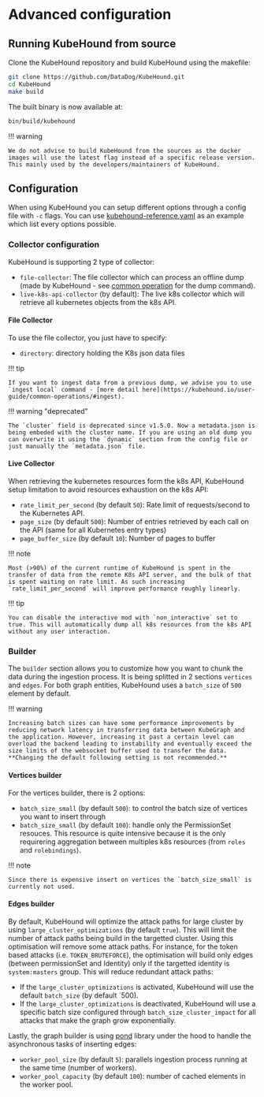 # Advanced configuration

## Running KubeHound from source

Clone the KubeHound repository and build KubeHound using the makefile:

```bash
git clone https://github.com/DataDog/KubeHound.git
cd KubeHound
make build
```

The built binary is now available at:

```bash
bin/build/kubehound
```

!!! warning

    We do not advise to build KubeHound from the sources as the docker images will use the latest flag instead of a specific release version. This mainly used by the developers/maintainers of KubeHound.

## Configuration

When using KubeHound you can setup different options through a config file with `-c` flags. You can use [kubehound-reference.yaml](https://github.com/DataDog/KubeHound/blob/main/configs/etc/kubehound-reference.yaml) as an example which list every options possible.

### Collector configuration

KubeHound is supporting 2 type of collector:

- `file-collector`: The file collector which can process an offline dump (made by KubeHound - see [common operation](https://kubehound.io/) for the dump command).
- `live-k8s-api-collector` (by default): The live k8s collector which will retrieve all kubernetes objects from the k8s API.

#### File Collector

To use the file collector, you just have to specify:

- `directory`: directory holding the K8s json data files

!!! tip

    If you want to ingest data from a previous dump, we advise you to use `ingest local` command - [more detail here](https://kubehound.io/user-guide/common-operations/#ingest).

!!! warning "deprecated"

    The `cluster` field is deprecated since v1.5.0. Now a metadata.json is being embeded with the cluster name. If you are using an old dump you can overwrite it using the `dynamic` section from the config file or just manually the `metadata.json` file.

#### Live Collector

When retrieving the kubernetes resources form the k8s API, KubeHound setup limitation to avoid resources exhaustion on the k8s API:

- `rate_limit_per_second` (by default `50`): Rate limit of requests/second to the Kubernetes API.
- `page_size` (by default `500`): Number of entries retrieved by each call on the API (same for all Kubernetes entry types)
- `page_buffer_size` (by default `10`): Number of pages to buffer

!!! note

    Most (>90%) of the current runtime of KubeHound is spent in the transfer of data from the remote K8s API server, and the bulk of that is spent waiting on rate limit. As such increasing `rate_limit_per_second` will improve performance roughly linearly.

!!! tip

    You can disable the interactive mod with `non_interactive` set to true. This will automatically dump all k8s resources from the k8s API without any user interaction.

### Builder

The `builder` section allows you to customize how you want to chunk the data during the ingestion process. It is being splitted in 2 sections `vertices` and `edges`. For both graph entities, KubeHound uses a `batch_size` of `500` element by default.

!!! warning

    Increasing batch sizes can have some performance improvements by reducing network latency in transferring data between KubeGraph and the application. However, increasing it past a certain level can overload the backend leading to instability and eventually exceed the size limits of the websocket buffer used to transfer the data. **Changing the default following setting is not recommended.**

#### Vertices builder

For the vertices builder, there is 2 options:

- `batch_size_small` (by default `500`): to control the batch size of vertices you want to insert through
- `batch_size_small` (by default `100`): handle only the PermissionSet resouces. This resource is quite intensive because it is the only requirering aggregation between multiples k8s resources (from `roles` and `rolebindings`).

!!! note

    Since there is expensive insert on vertices the `batch_size_small` is currently not used.

#### Edges builder

By default, KubeHound will optimize the attack paths for large cluster by using `large_cluster_optimizations` (by default `true`). This will limit the number of attack paths being build in the targetted cluster. Using this optimisation will remove some attack paths. For instance, for the token based attacks (i.e. `TOKEN_BRUTEFORCE`), the optimisation will build only edges (between permissionSet and Identity) only if the targetted identity is `system:masters` group. This will reduce redundant attack paths:

- If the `large_cluster_optimizations` is activated, KubeHound will use the default `batch_size` (by default `500).
- If the `large_cluster_optimizations` is deactivated, KubeHound will use a specific batch size configured through `batch_size_cluster_impact` for all attacks that make the graph grow exponentially.

Lastly, the graph builder is using [pond](https://github.com/alitto/pond) library under the hood to handle the asynchronous tasks of inserting edges:

- `worker_pool_size` (by default `5`): parallels ingestion process running at the same time (number of workers).
- `worker_pool_capacity` (by default `100`): number of cached elements in the worker pool.
